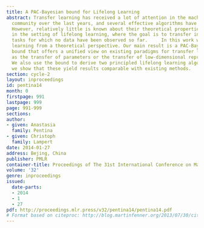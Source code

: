 ```yaml
---
title: A PAC-Bayesian bound for Lifelong Learning
abstract: Transfer learning has received a lot of attention in the machine learning
  community over the last years, and several effective algorithms have been developed.
  However, relatively little is known about their theoretical properties, especially
  in the setting of lifelong learning, where the goal is to transfer information to
  tasks for which no data have been observed so far.     In this work we study lifelong
  learning from a theoretical perspective. Our main result is a PAC-Bayesian generalization
  bound that offers a unified view on existing paradigms for transfer learning, such
  as the transfer of parameters or the transfer of low-dimensional representations.
  We also use the bound to derive two principled lifelong learning algorithms, and
  we show that these yield results comparable with existing methods.
section: cycle-2
layout: inproceedings
id: pentina14
month: 0
firstpage: 991
lastpage: 999
page: 991-999
sections: 
author:
- given: Anastasia
  family: Pentina
- given: Christoph
  family: Lampert
date: 2014-01-27
address: Bejing, China
publisher: PMLR
container-title: Proceedings of The 31st International Conference on Machine Learning
volume: '32'
genre: inproceedings
issued:
  date-parts:
  - 2014
  - 1
  - 27
pdf: http://proceedings.mlr.press/v32/pentina14/pentina14.pdf
# Format based on citeproc: http://blog.martinfenner.org/2013/07/30/citeproc-yaml-for-bibliographies/
---
```

